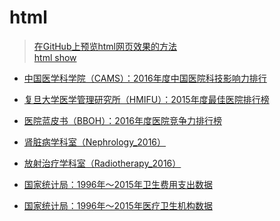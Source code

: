# html

> [在GitHub上预览html网页效果的方法](https://github.com/bitbyte27/Tutorials/blob/master/Git/%E5%9C%A8GitHub%E4%B8%8A%E9%A2%84%E8%A7%88html%E7%BD%91%E9%A1%B5%E6%95%88%E6%9E%9C%E7%9A%84%E6%96%B9%E6%B3%95.md)<br>
> [html show](https://bitbyte27.github.io/html/)

* [中国医学科学院（CAMS）：2016年度中国医院科技影响力排行](https://bitbyte27.github.io/html/Medical_Data/CAMS_2016.html)
* [复旦大学医学管理研究所（HMIFU）：2015年度最佳医院排行榜](https://bitbyte27.github.io/html/Medical_Data/HMIFU_2015.html)
* [医院蓝皮书（BBOH）：2016年度医院竞争力排行榜](https://bitbyte27.github.io/html/Medical_Data/BBOH_2016.html)
* [肾脏病学科室（Nephrology_2016）](https://bitbyte27.github.io/html/Medical_Data/Nephrology_2016.html)
* [放射治疗学科室（Radiotherapy_2016）](https://bitbyte27.github.io/html/Medical_Data/Radiotherapy_2016.html)

* [国家统计局：1996年～2015年卫生费用支出数据]()
* [国家统计局：1996年～2015年医疗卫生机构数据]()
